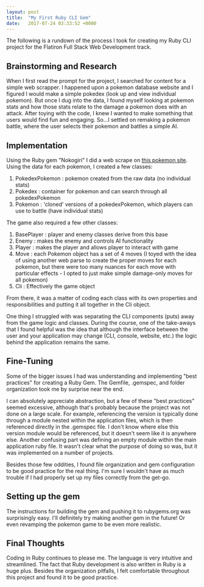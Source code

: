 ```yaml
---
layout: post
title:  "My First Ruby CLI Gem"
date:   2017-07-24 03:33:52 +0000
---
```


The following is a rundown of the process I took for creating my Ruby CLI project for the Flatiron Full Stack Web Development track.
## Brainstorming and Research
When I first read the prompt for the project, I searched for content for a simple web scrapper. I happened upon a pokemon database website and I figured I would make a simple pokedex (look up and view individual pokemon). But once I dug into the data, I found myself looking at pokemon stats and how those stats relate to the damage a pokemon does with an attack. After toying with the code, I knew I wanted to make something that users would find fun and engaging. So...I settled on remaking a pokemon battle, where the user selects their pokemon and battles a simple AI.

## Implementation
Using the Ruby gem "Nokogiri" I did a web scrape on [this pokemon site](http://pokedream.com/pokedex/pokemon?display=gen1). Using the data for each pokemon, I created a few classes:
1. PokedexPokemon : pokemon created from the raw data (no individual stats)
2. Pokedex : container for pokemon and can search through all pokedexPokemon
3. Pokemon : 'cloned' versions of a pokedexPokemon, which players can use to battle (have individual stats)

The game also required a few other classes:
1. BasePlayer : player and enemy classes derive from this base
2. Enemy : makes the enemy and controls AI functionality
3. Player : makes the player and allows player to interact with game
4. Move : each Pokemon object has a set of 4 moves (I toyed with the idea of using another web parse to create the proper moves for each pokemon, but there were too many nuances for each move with particular effects - I opted to just make simple damage-only moves for all pokemon)
5. Cli : Effectively the game object

From there, it was a matter of coding each class with its own properties and responsibilities and putting it all together in the Cli object.

One thing I struggled with was separating the CLI components (puts) away from the game logic and classes. During the course, one of the take-aways that I found helpful was the idea that although the interface between the user and your application may change (CLI, console, website, etc.) the logic behind the application remains the same.

## Fine-Tuning
Some of the bigger issues I had was understanding and implementing "best practices" for creating a Ruby Gem. The Gemfile, .gemspec, and folder organization took me by surprise near the end. 

I can absolutely appreciate abstraction, but a few of these "best practices" seemed excessive, although that's probably because the project was not done on a large scale. For example, referencing the version is typically done through a module nested within the application files, which is then referenced directly in the .gemspec file. I don't know where else this version module would be referenced, but it doesn't seem like it is anywhere else. Another confusing part was defining an empty module within the main application ruby file. It wasn't clear what the purpose of doing so was, but it was implemented on a number of projects.

Besides those few oddities, I found file organization and gem configuration to be good practice for the real thing. I'm sure I wouldn't have as much trouble if I had properly set up my files correctly from the get-go.
## Setting up the gem
The instructions for building the gem and pushing it to rubygems.org was surprisingly easy. I'll definitely try making another gem in the future! Or even revamping the pokemon game to be even more realistic.
## Final Thoughts
Coding in Ruby continues to please me. The language is very intuitive and streamlined. The fact that Ruby development is also written in Ruby is a huge plus. Besides the organization pitfalls, I felt comfortable throughout this project and found it to be good practice.

